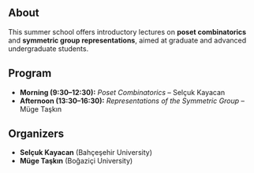 ## About  
This summer school offers introductory lectures on **poset combinatorics** and **symmetric group representations**, aimed at graduate and advanced undergraduate students.  

## Program  
- **Morning (9:30–12:30):** *Poset Combinatorics* – Selçuk Kayacan  
- **Afternoon (13:30–16:30):** *Representations of the Symmetric Group* – Müge Taşkın  

## Organizers  
- **Selçuk Kayacan** (Bahçeşehir University)  
- **Müge Taşkın** (Boğaziçi University)  



